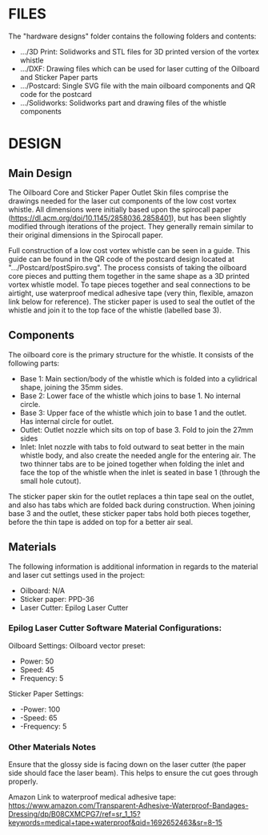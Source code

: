 # FILES

The "hardware designs" folder contains the following folders and contents:

* .../3D Print: Solidworks and STL files for 3D printed version of the vortex whistle
* .../DXF: Drawing files which can be used for laser cutting of the Oilboard and Sticker Paper parts
* .../Postcard: Single SVG file with the main oilboard components and QR code for the postcard
* .../Solidworks: Solidworks part and drawing files of the whistle components



# DESIGN

## Main Design

The Oilboard Core and Sticker Paper Outlet Skin files comprise the drawings needed for the laser cut components of the low cost vortex whistle. All dimensions were initially based upon the spirocall paper (https://dl.acm.org/doi/10.1145/2858036.2858401), but has been slightly modified through iterations of the project. They generally remain similar to their original dimensions in the Spirocall paper.


Full construction of a low cost vortex whistle can be seen in a guide. This guide can be found in the QR code of the postcard design located at ".../Postcard/postSpiro.svg". The process consists of taking the oilboard core pieces and putting them together in the same shape as a 3D printed vortex whistle model. To tape pieces together and seal connections to be airtight, use waterproof medical adhesive tape (very thin, flexible, amazon link below for reference). The sticker paper is used to seal the outlet of the whistle and join it to the top face of the whistle (labelled base 3).


## Components

The oilboard core is the primary structure for the whistle. It consists of the following parts:

* Base 1: Main section/body of the whistle which is folded into a cylidrical shape, joining the 35mm sides.
* Base 2: Lower face of the whistle which joins to base 1. No internal circle.
* Base 3: Upper face of the whistle which join to base 1 and the outlet. Has internal circle for outlet.
* Outlet: Outlet nozzle which sits on top of base 3. Fold to join the 27mm sides
* Inlet: Inlet nozzle with tabs to fold outward to seat better in the main whistle body, and also create the needed angle for the entering air. The two thinner tabs are to be joined together when folding the inlet and face the top of the whistle when the inlet is seated in base 1 (through the small hole cutout).

The sticker paper skin for the outlet replaces a thin tape seal on the outlet, and also has tabs which are folded back during construction. When joining base 3 and the outlet, these sticker paper tabs hold both pieces together, before the thin tape is added on top for a better air seal. 


## Materials

The following information is additional information in regards to the material and laser cut settings used in the project:

* Oilboard: N/A
* Sticker paper: PPD-36
* Laser Cutter: Epilog Laser Cutter

### Epilog Laser Cutter Software Material Configurations:

Oilboard Settings: Oilboard vector preset: 
* Power: 50
* Speed: 45  
* Frequency: 5

Sticker Paper Settings: 
* -Power: 100
* -Speed: 65  
* -Frequency: 5

### Other Materials Notes

Ensure that the glossy side is facing down on the laser cutter (the paper side should face the laser beam). This helps to ensure the cut goes through properly.


Amazon Link to waterproof medical adhesive tape: https://www.amazon.com/Transparent-Adhesive-Waterproof-Bandages-Dressing/dp/B08CXMCPG7/ref=sr_1_15?keywords=medical+tape+waterproof&qid=1692652463&sr=8-15
